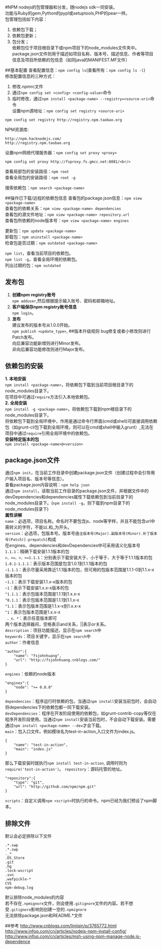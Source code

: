 #NPM
nodejs的包管理器和分发，随nodejs sdk一同安装。<br/>
功能与Ruby的gem,Python的pypl或setuptools,PHP的pear一样。<br/>
包管理包括如下内容：<br/>
1. 依赖包下载；<br/>
2. 依赖包更新；<br/>
3. 包分发；<br/>
依赖包位于项目根目录下或npm项目下的node_modules文件夹中。<br/>
package.json文件则用于描述如项目名称、版本号、描述信息、作者等项目信息及项目所依赖的包信息（如同java的MANIFEST.MF文件）<br/>

##基本配置
查看配置信息：`npm config ls`(查看所有：`npm config ls -l`)<br/>
修改配置信息的三种方式：<br/>
1. 修改.npmrc文件<br/>
2. 通过`npm config set <config> <config-value>`命令<br/>
3. 临时修改，通过`npm install <package-name> --registry=<source-uri>`命令<br/>
设置npm源地址：`npm config set registry <source-uri>`<br/>
````
npm config set registry http://registry.npm.taobao.org
````
NPM资源库:<br/>
````
http://npm.hacknodejs.com/
http://registry.npm.taobao.org
````
设置npm网络代理服务器：`npm config set proxy <proxy>`<br/>
````
npm config set proxy http://fsproxy.fs.gmcc.net:8081/<br/>
````

查看局部包的安装路径：`npm root`<br/>
查看全局包的安装路径：`npm root -g`<br/>

搜索依赖包：`npm search <package-name>`<br/>

##操作已下载/远程的依赖包信息
查看包的package.json信息：`npm view <package-name>`<br/>
查看包的依赖关系：`npm view <package-name> dependencies`<br/>
查看包的源文件地址：`npm view <package-name> repository.url`<br/>
查看包所依赖的node版本号：`npm view <package-name> engines`<br/>

更新包：`npm update <package-name>`<br/>
卸载包：`npm uninstall <package-name>`<br/>
检查包是否过期：`npm outdated <package-name>`<br/>

`npm list`，查看当前项目的依赖包。<br/>
`npm list -g`，查看全局环境的依赖包。<br/>
列出过期的包：`npm outdated`<br/>

## 发布包<br/>
1. **创建npm registry账号**<br/>
`npm adduser`,然后根据提示输入账号、密码和邮箱地址。<br/>
2. **客户端保存npm registry账号信息**<br/>
`npm login`。<br/>
3. **发布**<br/>
建议发布的版本号从1.0.0开始。<br/>
`npm publish <update_type>`,
##版本升级规则
bug修复或者小修改则进行Patch发布。<br/>
向后兼容功能新增则进行Minor发布。<br/>
非向后兼容功能修改则进行Major发布。<br/>

## 依赖包的安装
**1. 本地安装**<br/>
`npm install <package-name>`，将依赖包下载到当前项目根目录下的node_modules目录下。<br/>
在项目中可通过`require`方法引入本地依赖包。<br/>
**2. 全局安装**<br/>
`npm install -g <package-name>`，将依赖包下载到npm根目录下的node_modules目录下。<br/>
将依赖包下载到全局环境中，作用是通过命令行界面(cmd或shell)可直接调用依赖包（如grunt-cli包下载到全局环境，则可以在cmd或shell中输入grunt）,无法在项目中通过`require`引用全局环境中的依赖包。<br/>
**安装特定版本的包**<br/>
`npm install <package-name>@<version>`<br/>


## package.json文件
通过`npm init`，在当前工作目录中创建package.json文件（创建过程中会引导用户输入项目名、版本号等信息）。<br/>
查看package.json内容说明：`npm help json`<br/>
通过`npm install`，读取当前工作目录的package.json文件，并根据文件中的devDependencies和dependencies属性下载依赖包到当前目录下的node_modules目录下。(`npm install -g`，则下载到npm目录下的node_modules目录下)<br/>
**属性讲解**<br/>
`name`：必选项，项目名称。命名时不要包含js、node等字样，并且不能包含url中需转义的字符，不能以.和_为开头。<br/>
`version`：必选项，包版本号。版本号由`主版本号(Major).副版本号(Minor).补丁版本号(Patch)[-prepatch]`构成<br/>
在engines、dependencies和devDependencies中可采用语义化版本号<br/>
`1.1.1`：精确下载安装1.1.1版本的包<br/>
`>、<=、>、>=1.1.1`：分别表示下载安装大于、小于等于、大于等于1.1.1版本的包<br/>
`1.0.1-1.1.1`：表示版本范围是包含1.0.1到1.1.1版本的包<br/>
`~1.1.1`：表示尽量采用靠近1.1.1版本的包，但可用的包版本范围是1.1.1-0到1.1.x-x版本的包<br/>
`~1.1`：表示下载安装1.1.x-x版本的包<br/>
`~1`：表示下载安装1.x.x-x版本的包<br/>
`^1.1.1`：表示包版本范围是1.1.1到1.x.x-x<br/>
`^0.1.1`：表示包版本范围是1.1.1到1.1.x-x<br/>
`^1.1`：表示包版本范围是1.1.x-x到1.x.x-x<br/>
`^1`：表示包版本范围是1.x.x-x<br/>
` 、x、*`：表示任意版本即可<br/>
两个版本选择器间，空格表示and关系，||表示or关系。<br/>
`description`：项目功能描述，显示在`npm search`中<br/>
`keywords`：项目关键字，显示在`npm search`中<br/>
`author`：作者信息<br/>
````
"author":{
	"name": "fsjohnhuang",
    "url": "http://fsjohnhuang.cnblogs.com/"
}
````
`engines`：依赖的node版本<br/>
````
"engines":{
	"node": ">= 0.8.0"
}
````
`dependencies`：程序运行时依赖的包，当通过`npm install`安装当前包时，会自动将dependencies下的依赖包都一同下载安装。<br/>
`devDependencies`：程序在开发阶段使用的依赖包，如grunt-contrib-copy等仅在程序开发阶段使用。当通过`npm install`安装当前包时，不会自动下载安装。需要通过`npm install <package-name> --dev`才会下载。<br/>
`main`：包入口文件。例如模块名为test-in-action,入口文件为index.js。<br/>
````
{
	"name": "test-in-action",
	"main": "index.js"
}
````
那么下载安装时就执行`npm install test-in-action`, 调用时则为`require('test-in-action')`。
`repository`：源码托管的地址。<br/>
````
"repository":{
	"type": "git",	
	"url": "http://github.com/npm/npm.git"
}
````
`scripts`：自定义调用`npm <script>`时执行的命令。npm已经为我们预设了npm脚本。<br/>

## 排除文件
默认会必定排除以下文件<br/>
````
.*.swp
.*.swp
._*
.DS_Store
.git
.hg
.lock-wscript
.svn
.wafpickle-*
CVS
npm-debug.log
````
默认排除node_modules的内容<br/>
若不存在`.npmignore`文件，则会使用`.gitignore`文件的内容。若不想受`.gitignore`影响则创建一空的`.npmignore`<br/>
无法排除package.json和README.*文件<br/>

##参考
http://www.cnblogs.com/linjiqin/p/3765772.html
http://www.infoq.com/cn/articles/nodejs-npm-install-config/
http://www.infoq.com/cn/articles/msh-using-npm-manage-node.js-dependence

